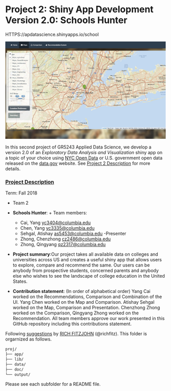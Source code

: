 # Project 2: Shiny App Development Version 2.0: Schools Hunter

HTTPS://apdatascience.shinyapps.io/school

![screenshot](doc/screenshot2.png)

In this second project of GR5243 Applied Data Science, we develop a version 2.0 of an *Exploratory Data Analysis and Visualization* shiny app on a topic of your choice using [NYC Open Data](https://opendata.cityofnewyork.us/) or U.S. government open data released on the [data.gov](https://data.gov/) website. See [Project 2 Description](doc/project2_desc.md) for more details.  

### [Project Description](doc/project2_desc.md)

Term: Fall 2018

+ Team 2
+ **Schools Hunter**: + Team members:
	+  Cai, Yang yc3404@columbia.edu
	+  Chen, Yang yc3335@columbia.edu
	+  Sehgal, Atishay as5453@columbia.edu -Presenter
	+  Zhong, Chenzhong cz2486@columbia.edu
	+  Zhong, Qingyang qz2317@columbia.edu

+ **Project summary**:Our project takes all available data on colleges and universities across US and creates a useful shiny app that allows users to explore, compare and recommend the same. Our users can be anybody from prospective students, concerned parents and anybody else who wishes to see the landscape of college education in the United States.

+ **Contribution statement**: (In order of alphabetical order) Yang Cai worked on the Recommendations, Comparison and Combination of the UI. Yang Chen worked on the Map and Comparison. Atishay Sehgal worked on the Map, Comparison and Presentation. Chenzhong Zhong worked on the Comparison, Qingyang Zhong worked on the Recommendation. All team members approve our work presented in this GitHub repository including this contributions statement. 

Following [suggestions](http://nicercode.github.io/blog/2013-04-05-projects/) by [RICH FITZJOHN](http://nicercode.github.io/about/#Team) (@richfitz). This folder is orgarnized as follows.

```
proj/
├── app/
├── lib/
├── data/
├── doc/
└── output/
```

Please see each subfolder for a README file.


